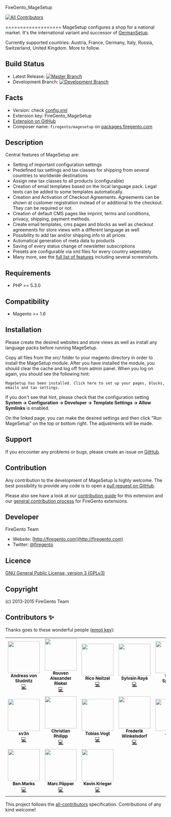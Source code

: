 FireGento_MageSetup
<!-- ALL-CONTRIBUTORS-BADGE:START - Do not remove or modify this section -->
[![All Contributors](https://img.shields.io/badge/all_contributors-17-orange.svg?style=flat-square)](#contributors-)
<!-- ALL-CONTRIBUTORS-BADGE:END -->
===================
MageSetup configures a shop for a national market. It's the international variant and successor of [GermanSetup](https://github.com/firegento/firegento-germansetup).

Currently supported countries: Austria, France, Germany, Italy, Russia, Switzerland, United Kingdom. More to follow.

Build Status
------------
* Latest Release: [![Master Branch](https://travis-ci.org/firegento/firegento-magesetup.png?branch=master)](https://travis-ci.org/firegento/firegento-magesetup)
* Development Branch: [![Development Branch](https://travis-ci.org/firegento/firegento-magesetup.png?branch=development)](https://travis-ci.org/firegento/firegento-magesetup)

Facts
-----
- Version: check [config.xml](https://github.com/firegento/firegento-magesetup/blob/master/src/app/code/community/FireGento/MageSetup/etc/config.xml)
- Extension key: FireGento_MageSetup
- [Extension on GitHub](https://github.com/firegento/firegento-magesetup/)
- Composer name: `firegento/magesetup` on [packages.firegento.com](http://packages.firegento.com/)

Description
-----------
Central features of MageSetup are:

* Setting of important configuration settings
* Predefined tax settings and tax classes for shipping from several countries to worldwide destinations
* Assign new tax classes to all products (configurable)
* Creation of email templates based on the local language pack. Legal texts can be added to some templates automatically.
* Creation and Activation of Checkout Agreements. Agreements can be shown at customer registration instead of or additional to the checkout. They can be required or not.
* Creation of default CMS pages like imprint, terms and conditions, privacy, shipping, payment methods.
* Create email templates, cms pages and blocks as well as checkout agreements for store views with a different language as well
* Possibility to add tax and/or shipping info to all prices
* Automatical generation of meta data to products
* Saving of every status change of newsletter subscriptions
* Presets are configurable via xml files for every country seperately
* Many more, see the [full list of features](https://github.com/firegento/firegento-magesetup/blob/development/docs/features/features.md) including several screenshots.

Requirements
------------
- PHP >= 5.3.0

Compatibility
-------------
- Magento >= 1.6

Installation
------------
Please create the desired websites and store views as well as install any language packs before running MageSetup.

Copy all files from the src/ folder to your magento directory in order to install the MageSetup module.
After you have installed the module, you should clear the cache and log off from admin panel. When you log on again, you should see the following hint:

    MageSetup has been installed. Click here to set up your pages, blocks, emails and tax settings.

If you don't see that hint, please check that the configuration setting **System -> Configuration -> Developer -> Template Settings -> Allow Symlinks** is enabled.

On the linked page, you can make the desired settings and then click "Run MageSetup" on the top or bottom right. The adjustments will be made.

Support
-------
If you encounter any problems or bugs, please create an issue on [GitHub](https://github.com/firegento/firegento-magesetup/issues).

Contribution
------------
Any contribution to the development of MageSetup is highly welcome. The best possibility to provide any code is to open a [pull request on GitHub](https://help.github.com/articles/using-pull-requests).

Please also see have a look at our [contribution guide](https://github.com/firegento/firegento-magesetup/blob/development/docs/contribute/contribute.md) for this extension and our [general contribution process](https://github.com/firegento/coding-guidelines/blob/master/guidelines/05_CONTRIBUTIONS.md) for FireGento extensions.

Developer
---------
FireGento Team
* Website: [http://firegento.com](http://firegento.com)
* Twitter: [@firegento](https://twitter.com/firegento)

Licence
-------
[GNU General Public License, version 3 (GPLv3)](http://opensource.org/licenses/gpl-3.0)

Copyright
---------
(c) 2013-2015 FireGento Team

## Contributors ✨

Thanks goes to these wonderful people ([emoji key](https://allcontributors.org/docs/en/emoji-key)):

<!-- ALL-CONTRIBUTORS-LIST:START - Do not remove or modify this section -->
<!-- prettier-ignore-start -->
<!-- markdownlint-disable -->
<table>
  <tr>
    <td align="center"><a href="http://www.integer-net.de/agentur/andreas-von-studnitz/"><img src="https://avatars1.githubusercontent.com/u/662059?v=4" width="100px;" alt=""/><br /><sub><b>Andreas von Studnitz</b></sub></a><br /><a href="https://github.com/firegento/firegento-magesetup/commits?author=avstudnitz" title="Code">💻</a></td>
    <td align="center"><a href="https://rouven.io/"><img src="https://avatars3.githubusercontent.com/u/393419?v=4" width="100px;" alt=""/><br /><sub><b>Rouven Alexander Rieker</b></sub></a><br /><a href="https://github.com/firegento/firegento-magesetup/commits?author=therouv" title="Code">💻</a></td>
    <td align="center"><a href="http://www.riconeitzel.de/"><img src="https://avatars2.githubusercontent.com/u/930706?v=4" width="100px;" alt=""/><br /><sub><b>Rico Neitzel</b></sub></a><br /><a href="https://github.com/firegento/firegento-magesetup/commits?author=riconeitzel" title="Code">💻</a></td>
    <td align="center"><a href="https://www.diglin.com/"><img src="https://avatars2.githubusercontent.com/u/1337461?v=4" width="100px;" alt=""/><br /><sub><b>Sylvain Rayé</b></sub></a><br /><a href="https://github.com/firegento/firegento-magesetup/commits?author=sylvainraye" title="Code">💻</a></td>
    <td align="center"><a href="https://www.simonsprankel.com/"><img src="https://avatars1.githubusercontent.com/u/930199?v=4" width="100px;" alt=""/><br /><sub><b>Simon Sprankel</b></sub></a><br /><a href="https://github.com/firegento/firegento-magesetup/commits?author=sprankhub" title="Code">💻</a></td>
    <td align="center"><a href="http://www.mage-profis.de/"><img src="https://avatars0.githubusercontent.com/u/710748?v=4" width="100px;" alt=""/><br /><sub><b>Mathis Klooß</b></sub></a><br /><a href="https://github.com/firegento/firegento-magesetup/commits?author=mklooss" title="Code">💻</a></td>
    <td align="center"><a href="http://www.fabian-blechschmidt.de/"><img src="https://avatars1.githubusercontent.com/u/379680?v=4" width="100px;" alt=""/><br /><sub><b>Fabian Blechschmidt</b></sub></a><br /><a href="https://github.com/firegento/firegento-magesetup/commits?author=Schrank" title="Code">💻</a></td>
  </tr>
  <tr>
    <td align="center"><a href="https://magento.stackexchange.com/users/46249/sv3n"><img src="https://avatars1.githubusercontent.com/u/5022236?v=4" width="100px;" alt=""/><br /><sub><b>sv3n</b></sub></a><br /><a href="https://github.com/firegento/firegento-magesetup/commits?author=sreichel" title="Code">💻</a></td>
    <td align="center"><a href="https://github.com/cphilipp"><img src="https://avatars1.githubusercontent.com/u/2188398?v=4" width="100px;" alt=""/><br /><sub><b>Christian Philipp</b></sub></a><br /><a href="https://github.com/firegento/firegento-magesetup/commits?author=cphilipp" title="Code">💻</a></td>
    <td align="center"><a href="http://www.webguys.de/"><img src="https://avatars1.githubusercontent.com/u/940631?v=4" width="100px;" alt=""/><br /><sub><b>Tobias Vogt</b></sub></a><br /><a href="https://github.com/firegento/firegento-magesetup/commits?author=tobi-pb" title="Code">💻</a></td>
    <td align="center"><a href="https://github.com/winkelsdorf"><img src="https://avatars0.githubusercontent.com/u/1413291?v=4" width="100px;" alt=""/><br /><sub><b>Frederik Winkelsdorf</b></sub></a><br /><a href="https://github.com/firegento/firegento-magesetup/commits?author=winkelsdorf" title="Code">💻</a></td>
    <td align="center"><a href="https://twitter.com/sirawesome_"><img src="https://avatars3.githubusercontent.com/u/2085721?v=4" width="100px;" alt=""/><br /><sub><b>Julian</b></sub></a><br /><a href="https://github.com/firegento/firegento-magesetup/commits?author=jwittorf" title="Code">💻</a></td>
    <td align="center"><a href="http://www.multichannelsystems.com/"><img src="https://avatars3.githubusercontent.com/u/1866724?v=4" width="100px;" alt=""/><br /><sub><b>Martin Grossmann</b></sub></a><br /><a href="https://github.com/firegento/firegento-magesetup/commits?author=grossmann" title="Code">💻</a></td>
    <td align="center"><a href="https://www.gerhard-fobe.de/"><img src="https://avatars3.githubusercontent.com/u/1615283?v=4" width="100px;" alt=""/><br /><sub><b>Gerhard Fobe</b></sub></a><br /><a href="https://github.com/firegento/firegento-magesetup/commits?author=gfobe" title="Code">💻</a></td>
  </tr>
  <tr>
    <td align="center"><a href="http://twitter.com/benmarks"><img src="https://avatars1.githubusercontent.com/u/2141138?v=4" width="100px;" alt=""/><br /><sub><b>Ben Marks</b></sub></a><br /><a href="https://github.com/firegento/firegento-magesetup/commits?author=benmarks" title="Code">💻</a></td>
    <td align="center"><a href="https://www.paepper.com/"><img src="https://avatars0.githubusercontent.com/u/4135790?v=4" width="100px;" alt=""/><br /><sub><b>Marc Päpper</b></sub></a><br /><a href="https://github.com/firegento/firegento-magesetup/commits?author=mpaepper" title="Code">💻</a></td>
    <td align="center"><a href="https://github.com/kkrieger85"><img src="https://avatars2.githubusercontent.com/u/4435523?v=4" width="100px;" alt=""/><br /><sub><b>Kevin Krieger</b></sub></a><br /><a href="https://github.com/firegento/firegento-magesetup/commits?author=kkrieger85" title="Code">💻</a></td>
  </tr>
</table>

<!-- markdownlint-enable -->
<!-- prettier-ignore-end -->
<!-- ALL-CONTRIBUTORS-LIST:END -->

This project follows the [all-contributors](https://github.com/all-contributors/all-contributors) specification. Contributions of any kind welcome!